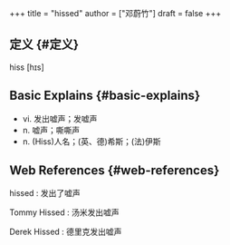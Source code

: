+++
title = "hissed"
author = ["邓蔚竹"]
draft = false
+++

## 定义 {#定义}

hiss [hɪs]


## Basic Explains {#basic-explains}

-   vi. 发出嘘声；发嘘声
-   n. 嘘声；嘶嘶声
-   n. (Hiss)人名；(英、德)希斯；(法)伊斯


## Web References {#web-references}

hissed
: 发出了嘘声

Tommy Hissed
: 汤米发出嘘声

Derek Hissed
: 德里克发出嘘声